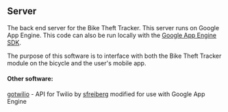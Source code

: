 ## Server

The back end server for the Bike Theft Tracker.  This server runs on Google App Engine.  This code can also be run locally with the [Google App Engine SDK](https://developers.google.com/appengine/downloads).

The purpose of this software is to interface with both the Bike Theft Tracker module on the bicycle and the user's mobile app.

#### Other software:
[gotwilio](https://github.com/sfreiberg/gotwilio/blob/master/gotwilio.go) - API for Twilio by [sfreiberg](https://github.com/sfreiberg) modified for use with Google App Engine

